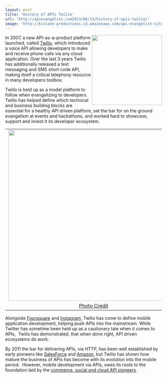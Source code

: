 ```yaml
---
layout: post
title: 'History of APIs Twilio'
url: 'http://apievangelist.com2013/06/13/history-of-apis-twilio/'
image: 'http://kinlane-productions.s3.amazonaws.com/api-evangelist-site/blog/twilio-logo.jpeg'
---
```



<p>
     <a href="http://twilio.com/" target="_blank"><img src="https://s3.amazonaws.com/kinlane-productions/api-evangelist/twilio/Twilio-Logo.png"  width="225" align="right" /></a>
</p>
<p>
     In 2007, a new API-as-a-product platform launched, called <a href="http://twilio.com/" target="_blank">Twilio</a>, which introduced a voice API allowing developers to make and receive phone calls via any cloud application. Over the last 3 years Twilio has additionally released a text messaging and SMS short code API, making itself a critical telephony resource in many developers toolbox.
</p>
<p>
     Twilio is held up as a model platform to follow when evangelizing to developers. Twilio has helped define which technical and business building blocks are essential for a healthy API driven platform, set the bar for on the ground evangelism at events and hackathons, and worked hard to showcase, support and invest it its developer ecosystem.
</p>
<table align="center">
     <tbody>
          <tr>
               <td align="center">
                    <a href="http://www.dovetailsoftware.com/blogs/kmiller/archive/2009/04/13/can-your-crm-place-a-phone-call" target="_blank"><img src="https://s3.amazonaws.com/kinlane-productions/api-evangelist/twilio/twilio-2009-04-13.png"  width="550" align="right" /></a>
               </td>
          </tr>
          <tr>
               <td align="center">
                    <a href="http://www.dovetailsoftware.com/blogs/kmiller/archive/2009/04/13/can-your-crm-place-a-phone-call" target="_blank">Photo Credit</a>
               </td>
          </tr>
     </tbody>
</table>
<p>
     Alongside <a title="Foursquare" href="/2011/03/11/history-of-apis-foursquare-api/">Foursquare</a> and <a title="Instagram" href="/2011/03/11/history-of-apis-instagram-api/">Instagram</a>, Twilio has come to define mobile application development, helping push APIs into the mainstream. While Twitter has sometime been held up as a cautionary tale when it comes to APIs,  Twilio has demonstrated, that when done right, API driven ecosystems do work.
</p>
<p>
     By 2011 the bar for delivering APIs, via HTTP, has been well established by early pioneers like <a title="Salesforce" href="/2011/01/28/history-of-apis-salesforce-com/">SalesForce</a> and <a title="Amazon" href="/2011/01/28/history-of-apis-amazon-e-commerce/">Amazon</a>, but Twilio has shown how mature the business of APIs has become with its evolution into the mobile period.  However, mobile development via APIs, owes its roots to the foundation laid by the <a title="commerce, social and cloud API pioneers" href="/history/">commerce, social and cloud API pioneers</a>.
</p>
